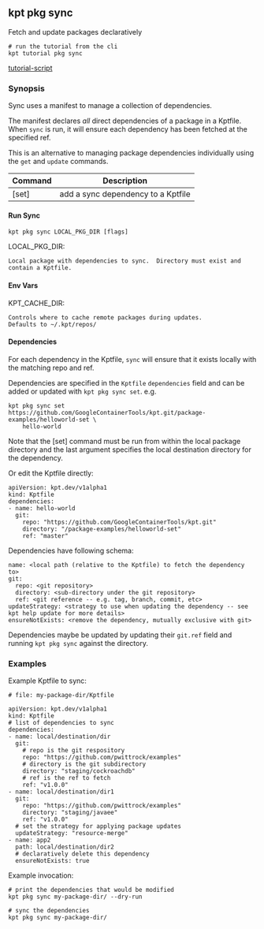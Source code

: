 ## kpt pkg sync

Fetch and update packages declaratively

<link rel="stylesheet" type="text/css" href="/kpt/gifs/asciinema-player.css" />
<asciinema-player src="/kpt/gifs/pkg-sync.cast" speed="1" theme="solarized-dark" cols="100" rows="26" font-size="medium" idle-time-limit="1"></asciinema-player>
<script src="/kpt/gifs/asciinema-player.js"></script>

    # run the tutorial from the cli
    kpt tutorial pkg sync

[tutorial-script]

### Synopsis

Sync uses a manifest to manage a collection of dependencies.

The manifest declares *all* direct dependencies of a package in a Kptfile.
When `sync` is run, it will ensure each dependency has been fetched at the
specified ref.

This is an alternative to managing package dependencies individually using
the `get` and `update` commands.

| Command  | Description                             |
|----------|-----------------------------------------|
| [set]    | add a sync dependency to a Kptfile      |

#### Run Sync

    kpt pkg sync LOCAL_PKG_DIR [flags]

  LOCAL_PKG_DIR:

    Local package with dependencies to sync.  Directory must exist and contain a Kptfile.

#### Env Vars

  KPT_CACHE_DIR:

    Controls where to cache remote packages during updates.
    Defaults to ~/.kpt/repos/

#### Dependencies

For each dependency in the Kptfile, `sync` will ensure that it exists locally with the
matching repo and ref.

Dependencies are specified in the `Kptfile` `dependencies` field and can be added or updated
with `kpt pkg sync set`.  e.g.

    kpt pkg sync set https://github.com/GoogleContainerTools/kpt.git/package-examples/helloworld-set \
        hello-world
Note that the [set] command must be run from within the local package directory and the
last argument specifies the local destination directory for the dependency.

Or edit the Kptfile directly:

    apiVersion: kpt.dev/v1alpha1
    kind: Kptfile
    dependencies:
    - name: hello-world
      git:
        repo: "https://github.com/GoogleContainerTools/kpt.git"
        directory: "/package-examples/helloworld-set"
        ref: "master"

Dependencies have following schema:

    name: <local path (relative to the Kptfile) to fetch the dependency to>
    git:
      repo: <git repository>
      directory: <sub-directory under the git repository>
      ref: <git reference -- e.g. tag, branch, commit, etc>
    updateStrategy: <strategy to use when updating the dependency -- see kpt help update for more details>
    ensureNotExists: <remove the dependency, mutually exclusive with git>

Dependencies maybe be updated by updating their `git.ref` field and running `kpt pkg sync`
against the directory.

### Examples

  Example Kptfile to sync:

    # file: my-package-dir/Kptfile

    apiVersion: kpt.dev/v1alpha1
    kind: Kptfile
    # list of dependencies to sync
    dependencies:
    - name: local/destination/dir
      git:
        # repo is the git respository
        repo: "https://github.com/pwittrock/examples"
        # directory is the git subdirectory
        directory: "staging/cockroachdb"
        # ref is the ref to fetch
        ref: "v1.0.0"
    - name: local/destination/dir1
      git:
        repo: "https://github.com/pwittrock/examples"
        directory: "staging/javaee"
        ref: "v1.0.0"
      # set the strategy for applying package updates
      updateStrategy: "resource-merge"
    - name: app2
      path: local/destination/dir2
      # declaratively delete this dependency
      ensureNotExists: true

  Example invocation:

    # print the dependencies that would be modified
    kpt pkg sync my-package-dir/ --dry-run

    # sync the dependencies
    kpt pkg sync my-package-dir/

[tutorial-script]: ../gifs/pkg-sync.sh
[sync-set]: sync-set.md

